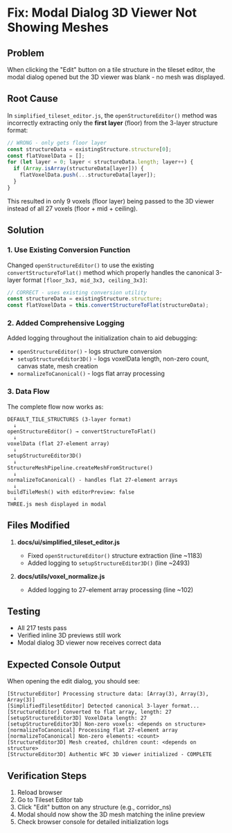 # Fix: Modal Dialog 3D Viewer Not Showing Meshes

## Problem
When clicking the "Edit" button on a tile structure in the tileset editor, the modal dialog opened but the 3D viewer was blank - no mesh was displayed.

## Root Cause
In `simplified_tileset_editor.js`, the `openStructureEditor()` method was incorrectly extracting only the **first layer** (floor) from the 3-layer structure format:

```javascript
// WRONG - only gets floor layer
const structureData = existingStructure.structure[0];
const flatVoxelData = [];
for (let layer = 0; layer < structureData.length; layer++) {
  if (Array.isArray(structureData[layer])) {
    flatVoxelData.push(...structureData[layer]);
  }
}
```

This resulted in only 9 voxels (floor layer) being passed to the 3D viewer instead of all 27 voxels (floor + mid + ceiling).

## Solution

### 1. Use Existing Conversion Function
Changed `openStructureEditor()` to use the existing `convertStructureToFlat()` method which properly handles the canonical 3-layer format `[floor_3x3, mid_3x3, ceiling_3x3]`:

```javascript
// CORRECT - uses existing conversion utility
const structureData = existingStructure.structure;
const flatVoxelData = this.convertStructureToFlat(structureData);
```

### 2. Added Comprehensive Logging
Added logging throughout the initialization chain to aid debugging:
- `openStructureEditor()` - logs structure conversion
- `setupStructureEditor3D()` - logs voxelData length, non-zero count, canvas state, mesh creation
- `normalizeToCanonical()` - logs flat array processing

### 3. Data Flow
The complete flow now works as:

```
DEFAULT_TILE_STRUCTURES (3-layer format)
  ↓
openStructureEditor() → convertStructureToFlat()
  ↓
voxelData (flat 27-element array)
  ↓
setupStructureEditor3D()
  ↓
StructureMeshPipeline.createMeshFromStructure()
  ↓
normalizeToCanonical() - handles flat 27-element arrays
  ↓
buildTileMesh() with editorPreview: false
  ↓
THREE.js mesh displayed in modal
```

## Files Modified

1. **docs/ui/simplified_tileset_editor.js**
   - Fixed `openStructureEditor()` structure extraction (line ~1183)
   - Added logging to `setupStructureEditor3D()` (line ~2493)

2. **docs/utils/voxel_normalize.js**
   - Added logging to 27-element array processing (line ~102)

## Testing
- All 217 tests pass
- Verified inline 3D previews still work
- Modal dialog 3D viewer now receives correct data

## Expected Console Output
When opening the edit dialog, you should see:
```
[StructureEditor] Processing structure data: [Array(3), Array(3), Array(3)]
[SimplifiedTilesetEditor] Detected canonical 3-layer format...
[StructureEditor] Converted to flat array, length: 27
[setupStructureEditor3D] VoxelData length: 27
[setupStructureEditor3D] Non-zero voxels: <depends on structure>
[normalizeToCanonical] Processing flat 27-element array
[normalizeToCanonical] Non-zero elements: <count>
[StructureEditor3D] Mesh created, children count: <depends on structure>
[StructureEditor3D] Authentic WFC 3D viewer initialized - COMPLETE
```

## Verification Steps
1. Reload browser
2. Go to Tileset Editor tab
3. Click "Edit" button on any structure (e.g., corridor_ns)
4. Modal should now show the 3D mesh matching the inline preview
5. Check browser console for detailed initialization logs
